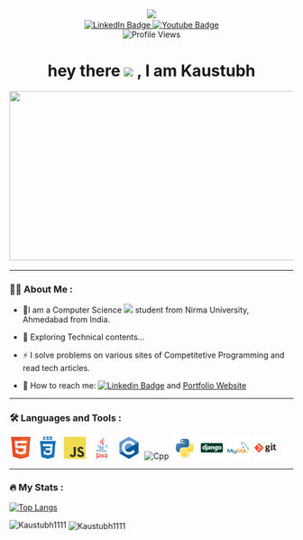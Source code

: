 
<div id="header" align="center">
  <img src="https://media.giphy.com/media/M9gbBd9nbDrOTu1Mqx/giphy.gif" width="100"/>
  
  <div id="badges">
  <a href="[https://www.linkedin.com/in/kaustubh-suthar1111/](https://www.linkedin.com/in/kaustubh111/)">
    <img src="https://img.shields.io/badge/LinkedIn-blue?style=for-the-badge&logo=linkedin&logoColor=white" alt="LinkedIn Badge"/>
  </a>
  <a href="https://www.youtube.com/channel/UCICK9AU6rjcEfYWJEWIaEGA">
    <img src="https://img.shields.io/badge/YouTube-red?style=for-the-badge&logo=youtube&logoColor=white" alt="Youtube Badge"/>
  </a>
  <br>
  <img src="https://komarev.com/ghpvc/?username=Kaustubh1111&style=flat-square&color=blue" alt="Profile Views"/>
</div>
  <h1>
  hey there
  <img src="https://media.giphy.com/media/hvRJCLFzcasrR4ia7z/giphy.gif" width="30px"/> , I am Kaustubh
</h1>
</div>



<div align="center">
  <img src="https://github.com/rahul-jha98/rahul-jha98/blob/main/techstack.gif" width="600" height="300"/>
</div>

---

### :man_technologist: About Me :
- :telescope:I am a Computer Science <img src="https://media.giphy.com/media/WUlplcMpOCEmTGBtBW/giphy.gif" width="30"> student from Nirma University, Ahmedabad from India.

- :seedling: Exploring Technical contents...

- :zap: I solve problems on various sites of Competitetive Programming and read tech articles.

-  💬  How to reach me: [![Linkedin Badge](https://img.shields.io/badge/-Kaustubh-blue?style=flat&logo=Linkedin&logoColor=white)](https://www.linkedin.com/in/kaustubh-suthar1111/) and <a href="https://kaustubh1111.github.io/Portfolio_Website/" target="blank">Portfolio Website</a>
 


---

### :hammer_and_wrench: Languages and Tools :
<div>
  <img src="https://github.com/devicons/devicon/blob/master/icons/html5/html5-original.svg" title="HTML5" alt="HTML" width="40" height="40"/>&nbsp;
  <img src="https://github.com/devicons/devicon/blob/master/icons/css3/css3-plain-wordmark.svg"  title="CSS3" alt="CSS" width="40" height="40"/>&nbsp;
  <img src="https://github.com/devicons/devicon/blob/master/icons/javascript/javascript-original.svg" title="JavaScript" alt="JavaScript" width="40" height="40"/>&nbsp;
  <img src="https://github.com/devicons/devicon/blob/master/icons/java/java-original-wordmark.svg" title="Java" alt="Java" width="40" height="40"/>&nbsp;
  <img src="https://github.com/devicons/devicon/blob/master/icons/c/c-original.svg" title="C" alt="C" width="40" height="40"/>&nbsp;
  <img src="http://cdn.designblognews.com/wp-content/uploads/2019/12/c-logo-download-vector-1576095843gn8k4-700x787.png" title="Cpp" alt="Cpp" width="40" height="40"/>&nbsp;
  <img src="https://github.com/devicons/devicon/blob/master/icons/python/python-original.svg" title="Python" alt="Python" width="40" height="40"/>&nbsp;
  <img src="https://github.com/devicons/devicon/blob/master/icons/django/django-original.svg" title="Django" alt="Django" width="40" height="40"/>&nbsp;
  <img src="https://github.com/devicons/devicon/blob/master/icons/mysql/mysql-original-wordmark.svg" title="MySQL"  alt="MySQL" width="40" height="40"/>&nbsp;
  <img src="https://github.com/devicons/devicon/blob/master/icons/git/git-original-wordmark.svg" title="Git" **alt="Git" width="40" height="40"/>&nbsp;
  
</div>

---

### :fire: My Stats :
[![Top Langs](https://github-readme-stats.vercel.app/api/top-langs/?username=Kaustubh1111&layout=compact&theme=vision-friendly-dark)](https://github.com/anuraghazra/github-readme-stats)

<p><img align="left" src="https://github-readme-stats.vercel.app/api/top-langs?username=Kaustubh1111&show_icons=true&locale=en&layout=compact" alt="Kaustubh1111" /></p>

<p>&nbsp;<img align="center" src="https://github-readme-stats.vercel.app/api?username=Kaustubh1111&show_icons=true&locale=en" alt="Kaustubh1111" /></p>

<!--
**Kaustubh1111/Kaustubh1111** is a ✨ _special_ ✨ repository because its `README.md` (this file) appears on your GitHub profile.

Here are some ideas to get you started:

- 🔭 I’m currently working on ...
- 🌱 I’m currently learning ...
- 👯 I’m looking to collaborate on ...
- 🤔 I’m looking for help with ...
- 💬 Ask me about ...
- 📫 How to reach me: ...
- 😄 Pronouns: ...
- ⚡ Fun fact: ...
-->
